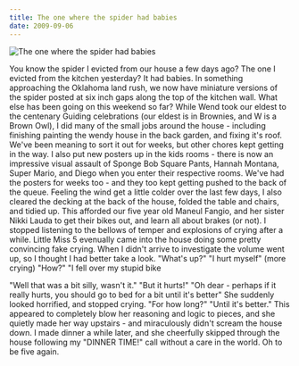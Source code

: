 ```yaml
---
title: The one where the spider had babies
date: 2009-09-06
---
```


![The one where the spider had babies](https://source.unsplash.com/vP3pnOoCiYE/1600x900)

You know the spider I evicted from our house a few days ago? The one I evicted from the kitchen yesterday? It had babies. In something approaching the Oklahoma land rush, we now have miniature versions of the spider posted at six inch gaps along the top of the kitchen wall. What else has been going on this weekend so far? While Wend took our eldest to the centenary Guiding celebrations (our eldest is in Brownies, and W is a Brown Owl), I did many of the small jobs around the house - including finishing painting the wendy house in the back garden, and fixing it's roof. We've been meaning to sort it out for weeks, but other chores kept getting in the way. I also put new posters up in the kids rooms - there is now an impressive visual assault of Sponge Bob Square Pants, Hannah Montana, Super Mario, and Diego when you enter their respective rooms. We've had the posters for weeks too - and they too kept getting pushed to the back of the queue. Feeling the wind get a little colder over the last few days, I also cleared the decking at the back of the house, folded the table and chairs, and tidied up. This afforded our five year old Maneul Fangio, and her sister Nikki Lauda to get their bikes out, and learn all about brakes (or not). I stopped listening to the bellows of temper and explosions of crying after a while. Little Miss 5 evenually came into the house doing some pretty convincing fake crying. When I didn't arrive to investigate the volume went up, so I thought I had better take a look. "What's up?" "I hurt myself" (more crying) "How?" "I fell over my stupid bike

"Well that was a bit silly, wasn't it." "But it hurts!" "Oh dear - perhaps if it really hurts, you should go to bed for a bit until it's better" She suddenly looked horrified, and stopped crying. "For how long?" "Until it's better." This appeared to completely blow her reasoning and logic to pieces, and she quietly made her way upstairs - and miraculously didn't scream the house down. I made dinner a while later, and she cheerfully skipped through the house following my "DINNER TIME!" call without a care in the world. Oh to be five again.